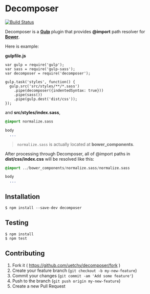 # Decomposer

[![Build Status](https://travis-ci.org/uetchy/decomposer.svg?branch=master)](https://travis-ci.org/uetchy/decomposer)

Decomposer is a [__Gulp__](http://gulpjs.com/) plugin that provides __@import__ path resolver for [__Bower__](http://bower.io/).

Here is example:

__gulpfile.js__

```node
var gulp = require('gulp');
var sass = require('gulp-sass');
var decomposer = require('decomposer');

gulp.task('styles', function() {
  gulp.src('src/styles/**/*.sass')
    .pipe(decomposer({indentedSyntax: true}))
    .pipe(sass())
    .pipe(gulp.dest('dist/css'));
});
```

and __src/styles/index.sass__,

```sass
@import normalize.sass

body
  ...
```

> `normalize.sass` is actually located at __bower_components__.

After processing through Decomposer, all of @import paths in __dist/css/index.css__ will be resolved like this:

```sass
@import ../bower_components/normalize.sass/normalize.sass

body
  ...
```

## Installation

```console
$ npm install --save-dev decomposer
```

## Testing

```console
$ npm install
$ npm test
```

## Contributing

1. Fork it ( https://github.com/uetchy/decomposer/fork )
2. Create your feature branch (`git checkout -b my-new-feature`)
3. Commit your changes (`git commit -am 'Add some feature'`)
4. Push to the branch (`git push origin my-new-feature`)
5. Create a new Pull Request
